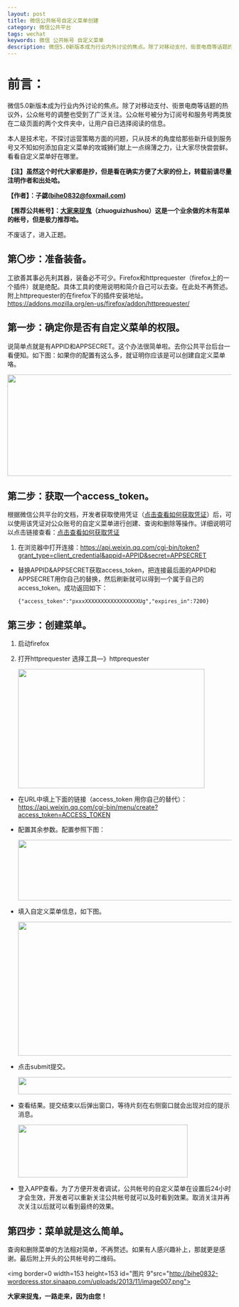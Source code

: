 ```yaml
---
layout: post
title: 微信公共帐号自定义菜单创建
category: 微信公共平台
tags: wechat
keywords: 微信 公共帐号 自定义菜单
description: 微信5.0新版本成为行业内外讨论的焦点。除了对移动支付、街景电商等话题的热议外，公众帐号的调整也受到了广泛关注。公众帐号被分为订阅号和服务号两类放在二级页面的两个文件夹中，让用户自已选择阅读的信息。本人是技术宅，不探讨运营策略方面的问题，只从技术的角度给那些新升级到服务号又不知如何添加自定义菜单的攻城狮们献上一点绵薄之力，让大家尽快尝尝鲜。看看自定义菜单好在哪里。
---
```


# 前言：

微信5.0新版本成为行业内外讨论的焦点。除了对移动支付、街景电商等话题的热议外，公众帐号的调整也受到了广泛关注。公众帐号被分为订阅号和服务号两类放在二级页面的两个文件夹中，让用户自已选择阅读的信息。

本人是技术宅，不探讨运营策略方面的问题，只从技术的角度给那些新升级到服务号又不知如何添加自定义菜单的攻城狮们献上一点绵薄之力，让大家尽快尝尝鲜。看看自定义菜单好在哪里。

<!--more-->

**【注】虽然这个时代大家都是抄，但是看在确实方便了大家的份上，转载前请尽量注明作者和出处哈。**

**【作者】：子勰(bihe0832@foxmail.com)**

**【推荐公共帐号】：[大家来捉鬼][1]（zhuoguizhushou）这是一个业余做的木有菜单的帐号，但是极力推荐哈。**

不废话了，进入正题。

## 第〇步：准备装备。

工欲善其事必先利其器，装备必不可少。Firefox和httprequester（firefox上的一个插件）就是绝配。具体工具的使用说明和简介自己可以去查。在此处不再赘述。附上httprequester的在firefox下的插件安装地址。<https://addons.mozilla.org/en-us/firefox/addon/httprequester/>

## 第一步：确定你是否有自定义菜单的权限。

说简单点就是有APPID和APPSECRET。这个办法很简单啦。去你公共平台后台一看便知。如下图：如果你的配置有这么多，就证明你应该是可以创建自定义菜单咯。

<img border=0 width=553 height=228 id="图片 1" src="http://bihe0832-wordpress.stor.sinaapp.com/uploads/2013/11/image001.jpg">

## 第二步：获取一个access_token。

根据微信公共平台的文档，开发者获取使用凭证（[点击查看如何获取凭证][2]）后，可以使用该凭证对公众账号的自定义菜单进行创建、查询和删除等操作。详细说明可以点击链接查看：[点击查看如何获取凭证][2]

1.  在浏览器中打开连接：<https://api.weixin.qq.com/cgi-bin/token?grant_type=client_credential&appid=APPID&secret=APPSECRET>

*   替换APPID&APPSECRET获取access_token，把连接最后面的APPID和APPSECRET用你自己的替换，然后刷新就可以得到一个属于自己的access_token。成功返回如下：
    
        {"access_token":"pxxxXXXXXXXXXXXXXXXXXUg","expires_in":7200}
        

## 第三步：创建菜单。</b>

1.  启动firefox
2.  打开httprequester 选择工具—》httprequester
    
    <img border=0 width=419 height=268 id="图片 4" src="http://bihe0832-wordpress.stor.sinaapp.com/uploads/2013/11/image002.png">

*   在URL中填上下面的链接（access_token 用你自己的替代）： <https://api.weixin.qq.com/cgi-bin/menu/create?access_token=ACCESS_TOKEN>
*   配置其余参数。配置参照下图：
    
    <img border=0 width=554 height=136 id="图片 5" src="http://bihe0832-wordpress.stor.sinaapp.com/uploads/2013/11/image003.jpg">

*   填入自定义菜单信息，如下图。
    
    <img border=0 width=554 height=301 id="图片 6" src="http://bihe0832-wordpress.stor.sinaapp.com/uploads/2013/11/image004.png">

*   点击submit提交。
    
    <img border=0 width=554 height=39 id="图片 7" src="http://bihe0832-wordpress.stor.sinaapp.com/uploads/2013/11/image005.jpg">

*   查看结果。提交结束以后弹出窗口，等待片刻在右侧窗口就会出现对应的提示消息。
    
    <img border=0 width=381 height=119 id="图片 8" src="http://bihe0832-wordpress.stor.sinaapp.com/uploads/2013/11/image006.png">

*   登入APP查看。为了方便开发者调试，公共帐号的自定义菜单在设置后24小时才会生效，开发者可以重新关注公共帐号就可以及时看到效果。取消关注并再次关注以后就可以看到最终的效果。

## 第四步：菜单就是这么简单。</b>

查询和删除菜单的方法相对简单，不再赘述。如果有人感兴趣补上，那就更是感谢。最后附上开头的公共帐号的二维码。

<img border=0 width=153 height=153 id="图片 9"src="http://bihe0832-wordpress.stor.sinaapp.com/uploads/2013/11/image007.png">

**大家来捉鬼，一路走来，因为由您！**

 [1]: http://zixie.sinaapp.com
 [2]: http://mp.weixin.qq.com/wiki/index.php?title=%E9%80%9A%E7%94%A8%E6%8E%A5%E5%8F%A3%E6%96%87%E6%A1%A3